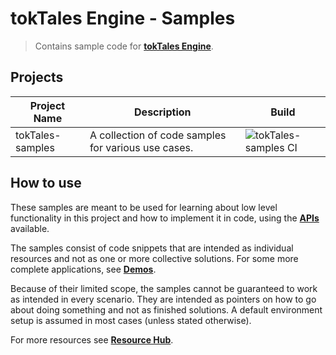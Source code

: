 # tokTales Engine - Samples

> Contains sample code for **[tokTales Engine](https://github.com/Tokelon/tokTales)**.

## Projects

| Project Name | Description | Build |
| ------------ | ----------- | ----- |
| tokTales-samples | A collection of code samples for various use cases. | ![tokTales-samples CI](https://github.com/Tokelon/tokTales-samples/workflows/tokTales-samples%20CI/badge.svg) |

## How to use

These samples are meant to be used for learning about low level functionality in this project and how to implement it in code, using the **[APIs](https://tokelon.github.io/tokTales-docs/)** available.

The samples consist of code snippets that are intended as individual resources and not as one or more collective solutions. For some more complete applications, see **[Demos](https://github.com/Tokelon/tokTales-demos)**.

Because of their limited scope, the samples cannot be guaranteed to work as intended in every scenario. They are intended as pointers on how to go about doing something and not as finished solutions. A default environment setup is assumed in most cases (unless stated otherwise).

For more resources see **[Resource Hub](https://github.com/Tokelon/tokTales/wiki/Resources)**.
